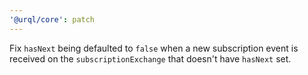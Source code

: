 ```yaml
---
'@urql/core': patch
---
```


Fix `hasNext` being defaulted to `false` when a new subscription event is received on the `subscriptionExchange` that doesn't have `hasNext` set.
